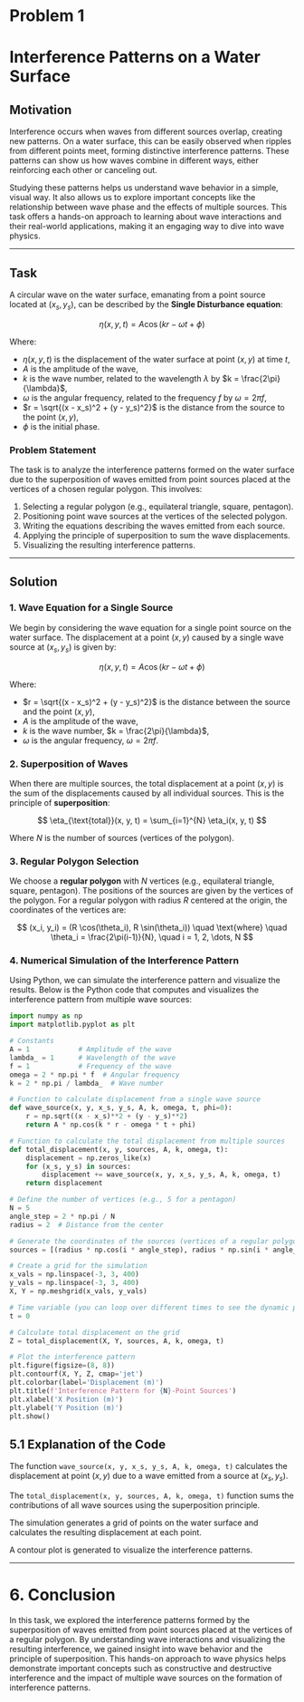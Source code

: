 # Problem 1
# Interference Patterns on a Water Surface

## Motivation

Interference occurs when waves from different sources overlap, creating new patterns. On a water surface, this can be easily observed when ripples from different points meet, forming distinctive interference patterns. These patterns can show us how waves combine in different ways, either reinforcing each other or canceling out.

Studying these patterns helps us understand wave behavior in a simple, visual way. It also allows us to explore important concepts like the relationship between wave phase and the effects of multiple sources. This task offers a hands-on approach to learning about wave interactions and their real-world applications, making it an engaging way to dive into wave physics.

---

## Task

A circular wave on the water surface, emanating from a point source located at $(x_s, y_s)$, can be described by the **Single Disturbance equation**:

$$
\eta(x, y, t) = A \cos(k r - \omega t + \phi)
$$

Where:
- $\eta(x, y, t)$ is the displacement of the water surface at point $(x, y)$ at time $t$,
- $A$ is the amplitude of the wave,
- $k$ is the wave number, related to the wavelength $\lambda$ by $k = \frac{2\pi}{\lambda}$,
- $\omega$ is the angular frequency, related to the frequency $f$ by $\omega = 2\pi f$,
- $r = \sqrt{(x - x_s)^2 + (y - y_s)^2}$ is the distance from the source to the point $(x, y)$,
- $\phi$ is the initial phase.

### Problem Statement

The task is to analyze the interference patterns formed on the water surface due to the superposition of waves emitted from point sources placed at the vertices of a chosen regular polygon. This involves:

1. Selecting a regular polygon (e.g., equilateral triangle, square, pentagon).
2. Positioning point wave sources at the vertices of the selected polygon.
3. Writing the equations describing the waves emitted from each source.
4. Applying the principle of superposition to sum the wave displacements.
5. Visualizing the resulting interference patterns.

---

## Solution

### 1. Wave Equation for a Single Source

We begin by considering the wave equation for a single point source on the water surface. The displacement at a point $(x, y)$ caused by a single wave source at $(x_s, y_s)$ is given by:

$$
\eta(x, y, t) = A \cos(k r - \omega t + \phi)
$$

Where:
- $r = \sqrt{(x - x_s)^2 + (y - y_s)^2}$ is the distance between the source and the point $(x, y)$,
- $A$ is the amplitude of the wave,
- $k$ is the wave number, $k = \frac{2\pi}{\lambda}$,
- $\omega$ is the angular frequency, $\omega = 2\pi f$.

### 2. Superposition of Waves

When there are multiple sources, the total displacement at a point $(x, y)$ is the sum of the displacements caused by all individual sources. This is the principle of **superposition**:

$$
\eta_{\text{total}}(x, y, t) = \sum_{i=1}^{N} \eta_i(x, y, t)
$$

Where $N$ is the number of sources (vertices of the polygon).

### 3. Regular Polygon Selection

We choose a **regular polygon** with $N$ vertices (e.g., equilateral triangle, square, pentagon). The positions of the sources are given by the vertices of the polygon. For a regular polygon with radius $R$ centered at the origin, the coordinates of the vertices are:

$$
(x_i, y_i) = (R \cos(\theta_i), R \sin(\theta_i)) \quad \text{where} \quad \theta_i = \frac{2\pi(i-1)}{N}, \quad i = 1, 2, \dots, N
$$

### 4. Numerical Simulation of the Interference Pattern

Using Python, we can simulate the interference pattern and visualize the results. Below is the Python code that computes and visualizes the interference pattern from multiple wave sources:

```python
import numpy as np
import matplotlib.pyplot as plt

# Constants
A = 1            # Amplitude of the wave
lambda_ = 1      # Wavelength of the wave
f = 1            # Frequency of the wave
omega = 2 * np.pi * f  # Angular frequency
k = 2 * np.pi / lambda_  # Wave number

# Function to calculate displacement from a single wave source
def wave_source(x, y, x_s, y_s, A, k, omega, t, phi=0):
    r = np.sqrt((x - x_s)**2 + (y - y_s)**2)
    return A * np.cos(k * r - omega * t + phi)

# Function to calculate the total displacement from multiple sources
def total_displacement(x, y, sources, A, k, omega, t):
    displacement = np.zeros_like(x)
    for (x_s, y_s) in sources:
        displacement += wave_source(x, y, x_s, y_s, A, k, omega, t)
    return displacement

# Define the number of vertices (e.g., 5 for a pentagon)
N = 5
angle_step = 2 * np.pi / N
radius = 2  # Distance from the center

# Generate the coordinates of the sources (vertices of a regular polygon)
sources = [(radius * np.cos(i * angle_step), radius * np.sin(i * angle_step)) for i in range(N)]

# Create a grid for the simulation
x_vals = np.linspace(-3, 3, 400)
y_vals = np.linspace(-3, 3, 400)
X, Y = np.meshgrid(x_vals, y_vals)

# Time variable (you can loop over different times to see the dynamic patterns)
t = 0

# Calculate total displacement on the grid
Z = total_displacement(X, Y, sources, A, k, omega, t)

# Plot the interference pattern
plt.figure(figsize=(8, 8))
plt.contourf(X, Y, Z, cmap='jet')
plt.colorbar(label='Displacement (m)')
plt.title(f'Interference Pattern for {N}-Point Sources')
plt.xlabel('X Position (m)')
plt.ylabel('Y Position (m)')
plt.show()
```


## 5.1 Explanation of the Code

The function `wave_source(x, y, x_s, y_s, A, k, omega, t)` calculates the displacement at point $(x, y)$ due to a wave emitted from a source at $(x_s, y_s)$.

The `total_displacement(x, y, sources, A, k, omega, t)` function sums the contributions of all wave sources using the superposition principle.

The simulation generates a grid of points on the water surface and calculates the resulting displacement at each point.

A contour plot is generated to visualize the interference patterns.

---

# 6. Conclusion

In this task, we explored the interference patterns formed by the superposition of waves emitted from point sources placed at the vertices of a regular polygon. By understanding wave interactions and visualizing the resulting interference, we gained insight into wave behavior and the principle of superposition. This hands-on approach to wave physics helps demonstrate important concepts such as constructive and destructive interference and the impact of multiple wave sources on the formation of interference patterns.
